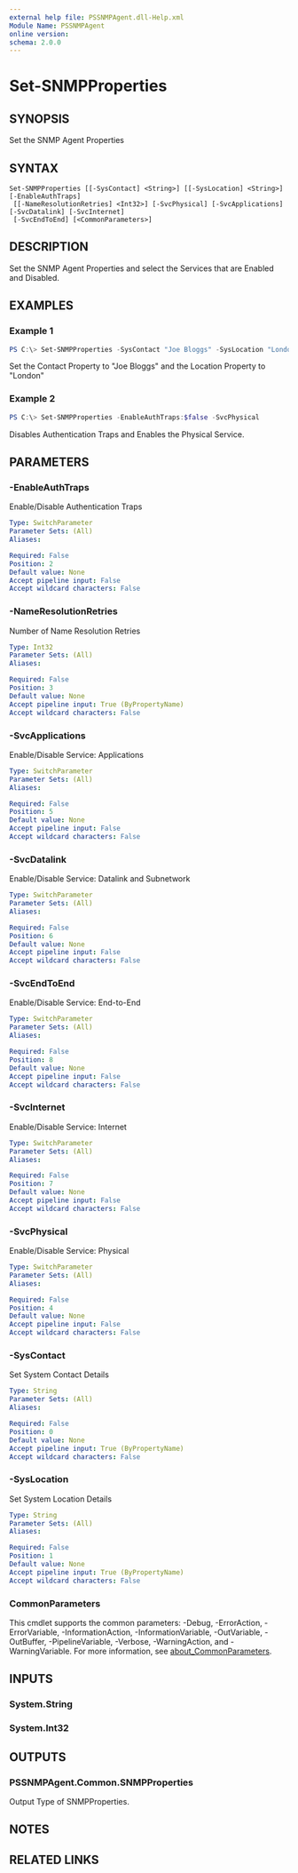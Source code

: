 ```yaml
---
external help file: PSSNMPAgent.dll-Help.xml
Module Name: PSSNMPAgent
online version:
schema: 2.0.0
---
```


# Set-SNMPProperties

## SYNOPSIS
Set the SNMP Agent Properties

## SYNTAX

```
Set-SNMPProperties [[-SysContact] <String>] [[-SysLocation] <String>] [-EnableAuthTraps]
 [[-NameResolutionRetries] <Int32>] [-SvcPhysical] [-SvcApplications] [-SvcDatalink] [-SvcInternet]
 [-SvcEndToEnd] [<CommonParameters>]
```

## DESCRIPTION
Set the SNMP Agent Properties and select the Services that are Enabled and Disabled.

## EXAMPLES

### Example 1
```powershell
PS C:\> Set-SNMPProperties -SysContact "Joe Bloggs" -SysLocation "London"
```

Set the Contact Property to "Joe Bloggs" and the Location Property to "London"

### Example 2
```powershell
PS C:\> Set-SNMPProperties -EnableAuthTraps:$false -SvcPhysical
```

Disables Authentication Traps and Enables the Physical Service.

## PARAMETERS

### -EnableAuthTraps
Enable/Disable Authentication Traps

```yaml
Type: SwitchParameter
Parameter Sets: (All)
Aliases:

Required: False
Position: 2
Default value: None
Accept pipeline input: False
Accept wildcard characters: False
```

### -NameResolutionRetries
Number of Name Resolution Retries

```yaml
Type: Int32
Parameter Sets: (All)
Aliases:

Required: False
Position: 3
Default value: None
Accept pipeline input: True (ByPropertyName)
Accept wildcard characters: False
```

### -SvcApplications
Enable/Disable Service: Applications

```yaml
Type: SwitchParameter
Parameter Sets: (All)
Aliases:

Required: False
Position: 5
Default value: None
Accept pipeline input: False
Accept wildcard characters: False
```

### -SvcDatalink
Enable/Disable Service: Datalink and Subnetwork

```yaml
Type: SwitchParameter
Parameter Sets: (All)
Aliases:

Required: False
Position: 6
Default value: None
Accept pipeline input: False
Accept wildcard characters: False
```

### -SvcEndToEnd
Enable/Disable Service: End-to-End

```yaml
Type: SwitchParameter
Parameter Sets: (All)
Aliases:

Required: False
Position: 8
Default value: None
Accept pipeline input: False
Accept wildcard characters: False
```

### -SvcInternet
Enable/Disable Service: Internet

```yaml
Type: SwitchParameter
Parameter Sets: (All)
Aliases:

Required: False
Position: 7
Default value: None
Accept pipeline input: False
Accept wildcard characters: False
```

### -SvcPhysical
Enable/Disable Service: Physical

```yaml
Type: SwitchParameter
Parameter Sets: (All)
Aliases:

Required: False
Position: 4
Default value: None
Accept pipeline input: False
Accept wildcard characters: False
```

### -SysContact
Set System Contact Details

```yaml
Type: String
Parameter Sets: (All)
Aliases:

Required: False
Position: 0
Default value: None
Accept pipeline input: True (ByPropertyName)
Accept wildcard characters: False
```

### -SysLocation
Set System Location Details

```yaml
Type: String
Parameter Sets: (All)
Aliases:

Required: False
Position: 1
Default value: None
Accept pipeline input: True (ByPropertyName)
Accept wildcard characters: False
```

### CommonParameters
This cmdlet supports the common parameters: -Debug, -ErrorAction, -ErrorVariable, -InformationAction, -InformationVariable, -OutVariable, -OutBuffer, -PipelineVariable, -Verbose, -WarningAction, and -WarningVariable. For more information, see [about_CommonParameters](http://go.microsoft.com/fwlink/?LinkID=113216).

## INPUTS

### System.String

### System.Int32

## OUTPUTS

### PSSNMPAgent.Common.SNMPProperties
Output Type of SNMPProperties.

## NOTES

## RELATED LINKS
